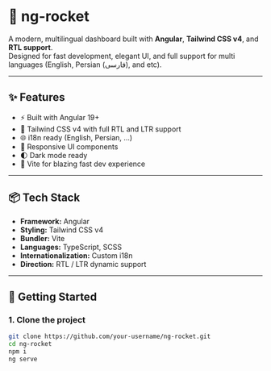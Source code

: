 # 🚀 ng-rocket

A modern, multilingual dashboard built with **Angular**, **Tailwind CSS v4**, and **RTL support**.  
Designed for fast development, elegant UI, and full support for multi languages (English, Persian (فارسی), and etc).

---

## ✨ Features

- ⚡ Built with Angular 19+
- 🎨 Tailwind CSS v4 with full RTL and LTR support
- 🌐 i18n ready (English, Persian, ...)
- 📱 Responsive UI components
- 🌓 Dark mode ready
- 🚀 Vite for blazing fast dev experience

---

## 📦 Tech Stack

- **Framework:** Angular
- **Styling:** Tailwind CSS v4
- **Bundler:** Vite
- **Languages:** TypeScript, SCSS
- **Internationalization:** Custom i18n
- **Direction:** RTL / LTR dynamic support

---

## 🚀 Getting Started

### 1. Clone the project

```bash
git clone https://github.com/your-username/ng-rocket.git
cd ng-rocket
npm i
ng serve
```
